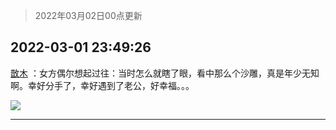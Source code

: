 > 2022年03月02日00点更新
<link rel="stylesheet" href="https://cdn.jsdelivr.net/gh/taotie6/sampleJSON@main/css/photo_show.css">
<meta name="referrer" content="no-referrer" />


 ## 2022-03-01 23:49:26 

 [㪚木](https://www.coolapk.com/feed/33925387?shareKey=ZGI1YTZmZGM2NmY5NjIxZTQzYWE~) ：女方偶尔想起过往：当时怎么就瞎了眼，看中那么个沙雕，真是年少无知啊。幸好分手了，幸好遇到了老公，好幸福。。。 

<div class="album">
<img class="img-item" src="http://image.coolapk.com/feed/2019/0507/23/1081091_4586_1095@230x167.gif" />
</div>

 ------- 

